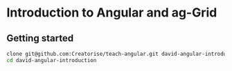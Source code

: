 # Introduction to Angular and ag-Grid

## Getting started

```sh
clone git@github.com:Creatorise/teach-angular.git david-angular-introduction
cd david-angular-introduction
```

